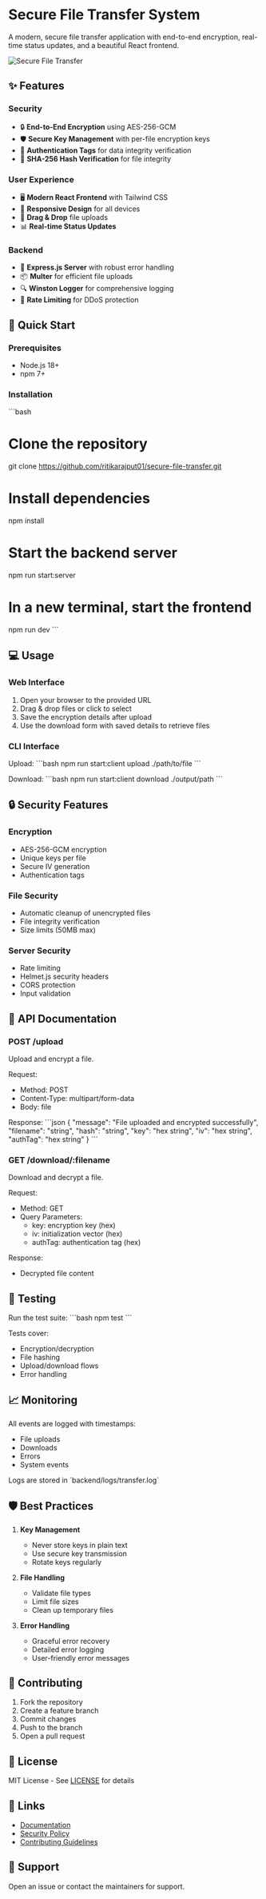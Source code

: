 # Secure File Transfer System

A modern, secure file transfer application with end-to-end encryption, real-time status updates, and a beautiful React frontend.

![Secure File Transfer](https://raw.githubusercontent.com/yourusername/secure-file-transfer/main/screenshot.png)

## ✨ Features

### Security

- 🔒 **End-to-End Encryption** using AES-256-GCM
- 🛡️ **Secure Key Management** with per-file encryption keys
- 🔐 **Authentication Tags** for data integrity verification
- 📝 **SHA-256 Hash Verification** for file integrity

### User Experience

- 🖥️ **Modern React Frontend** with Tailwind CSS
- 📱 **Responsive Design** for all devices
- 🔄 **Drag & Drop** file uploads
- 📊 **Real-time Status Updates**

### Backend

- 🚀 **Express.js Server** with robust error handling
- 📦 **Multer** for efficient file uploads
- 🔍 **Winston Logger** for comprehensive logging
- 🛑 **Rate Limiting** for DDoS protection

## 🚀 Quick Start

### Prerequisites

- Node.js 18+
- npm 7+

### Installation

\`\`\`bash

# Clone the repository

git clone https://github.com/ritikarajput01/secure-file-transfer.git

# Install dependencies

npm install

# Start the backend server

npm run start:server

# In a new terminal, start the frontend

npm run dev
\`\`\`

## 💻 Usage

### Web Interface

1. Open your browser to the provided URL
2. Drag & drop files or click to select
3. Save the encryption details after upload
4. Use the download form with saved details to retrieve files

### CLI Interface

Upload:
\`\`\`bash
npm run start:client upload ./path/to/file
\`\`\`

Download:
\`\`\`bash
npm run start:client download <filename> <key> <iv> <authTag> ./output/path
\`\`\`

## 🔒 Security Features

### Encryption

- AES-256-GCM encryption
- Unique keys per file
- Secure IV generation
- Authentication tags

### File Security

- Automatic cleanup of unencrypted files
- File integrity verification
- Size limits (50MB max)

### Server Security

- Rate limiting
- Helmet.js security headers
- CORS protection
- Input validation

## 📝 API Documentation

### POST /upload

Upload and encrypt a file.

Request:

- Method: POST
- Content-Type: multipart/form-data
- Body: file

Response:
\`\`\`json
{
"message": "File uploaded and encrypted successfully",
"filename": "string",
"hash": "string",
"key": "hex string",
"iv": "hex string",
"authTag": "hex string"
}
\`\`\`

### GET /download/:filename

Download and decrypt a file.

Request:

- Method: GET
- Query Parameters:
  - key: encryption key (hex)
  - iv: initialization vector (hex)
  - authTag: authentication tag (hex)

Response:

- Decrypted file content

## 🧪 Testing

Run the test suite:
\`\`\`bash
npm test
\`\`\`

Tests cover:

- Encryption/decryption
- File hashing
- Upload/download flows
- Error handling

## 📈 Monitoring

All events are logged with timestamps:

- File uploads
- Downloads
- Errors
- System events

Logs are stored in \`backend/logs/transfer.log\`

## 🛡️ Best Practices

1. **Key Management**

   - Never store keys in plain text
   - Use secure key transmission
   - Rotate keys regularly

2. **File Handling**

   - Validate file types
   - Limit file sizes
   - Clean up temporary files

3. **Error Handling**
   - Graceful error recovery
   - Detailed error logging
   - User-friendly error messages

## 🤝 Contributing

1. Fork the repository
2. Create a feature branch
3. Commit changes
4. Push to the branch
5. Open a pull request

## 📄 License

MIT License - See [LICENSE](LICENSE) for details

## 🔗 Links

- [Documentation](docs/README.md)
- [Security Policy](SECURITY.md)
- [Contributing Guidelines](CONTRIBUTING.md)

## 🙋 Support

Open an issue or contact the maintainers for support.

